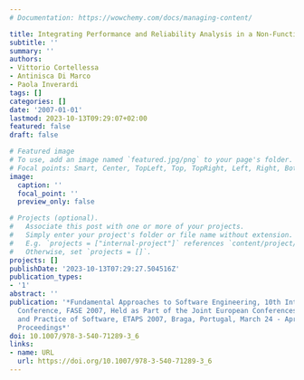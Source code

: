 ```yaml
---
# Documentation: https://wowchemy.com/docs/managing-content/

title: Integrating Performance and Reliability Analysis in a Non-Functional MDA Framework
subtitle: ''
summary: ''
authors:
- Vittorio Cortellessa
- Antinisca Di Marco
- Paola Inverardi
tags: []
categories: []
date: '2007-01-01'
lastmod: 2023-10-13T09:29:07+02:00
featured: false
draft: false

# Featured image
# To use, add an image named `featured.jpg/png` to your page's folder.
# Focal points: Smart, Center, TopLeft, Top, TopRight, Left, Right, BottomLeft, Bottom, BottomRight.
image:
  caption: ''
  focal_point: ''
  preview_only: false

# Projects (optional).
#   Associate this post with one or more of your projects.
#   Simply enter your project's folder or file name without extension.
#   E.g. `projects = ["internal-project"]` references `content/project/deep-learning/index.md`.
#   Otherwise, set `projects = []`.
projects: []
publishDate: '2023-10-13T07:29:27.504516Z'
publication_types:
- '1'
abstract: ''
publication: '*Fundamental Approaches to Software Engineering, 10th International
  Conference, FASE 2007, Held as Part of the Joint European Conferences, on Theory
  and Practice of Software, ETAPS 2007, Braga, Portugal, March 24 - April 1, 2007,
  Proceedings*'
doi: 10.1007/978-3-540-71289-3_6
links:
- name: URL
  url: https://doi.org/10.1007/978-3-540-71289-3_6
---
```

